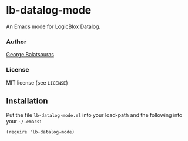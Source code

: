 lb-datalog-mode
===============

An Emacs mode for LogicBlox Datalog.

### Author
[George Balatsouras](mailto:gbalats@di.uoa.gr)  

### License
MIT license (see `LICENSE`)

Installation
------------

Put the file `lb-datalog-mode.el` into your load-path and the
following into your `~/.emacs`:

    (require 'lb-datalog-mode)
